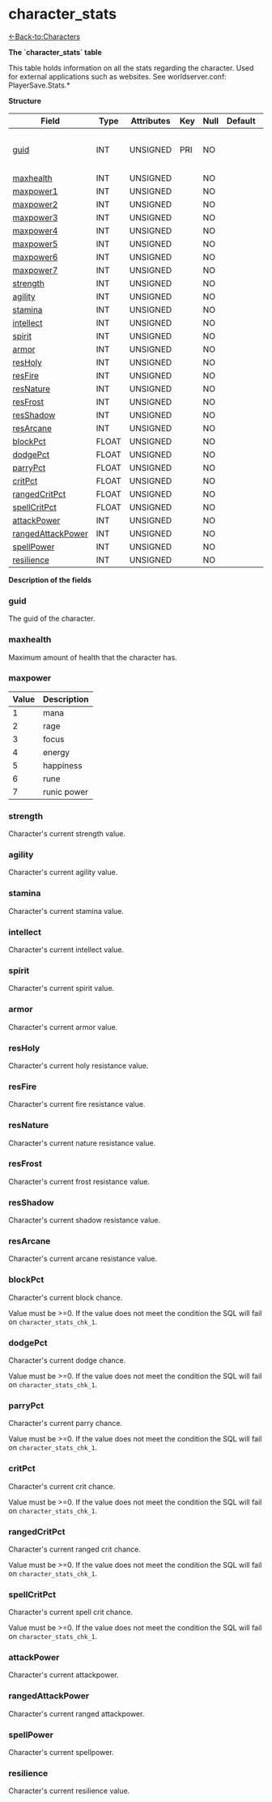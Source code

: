 # character\_stats

[<-Back-to:Characters](database-characters.md)

**The \`character\_stats\` table**

This table holds information on all the stats regarding the character. Used for external applications such as websites.
See worldserver.conf: PlayerSave.Stats.\*

**Structure**

| Field                   | Type    | Attributes | Key | Null | Default | Extra | Comment                            |
|-------------------------|---------|------------|-----|------|---------|-------|------------------------------------|
| [guid][1]               | INT | UNSIGNED   | PRI | NO   |         |       | Global Unique Identifier, Low part |
| [maxhealth][2]          | INT | UNSIGNED   |     | NO   |         |       |                                    |
| [maxpower1][3]          | INT | UNSIGNED   |     | NO   |         |       |                                    |
| [maxpower2][4]          | INT | UNSIGNED   |     | NO   |         |       |                                    |
| [maxpower3][5]          | INT | UNSIGNED   |     | NO   |         |       |                                    |
| [maxpower4][6]          | INT | UNSIGNED   |     | NO   |         |       |                                    |
| [maxpower5][7]          | INT | UNSIGNED   |     | NO   |         |       |                                    |
| [maxpower6][8]          | INT | UNSIGNED   |     | NO   |         |       |                                    |
| [maxpower7][9]          | INT | UNSIGNED   |     | NO   |         |       |                                    |
| [strength][10]          | INT | UNSIGNED   |     | NO   |         |       |                                    |
| [agility][11]           | INT | UNSIGNED   |     | NO   |         |       |                                    |
| [stamina][12]           | INT | UNSIGNED   |     | NO   |         |       |                                    |
| [intellect][13]         | INT | UNSIGNED   |     | NO   |         |       |                                    |
| [spirit][14]            | INT | UNSIGNED   |     | NO   |         |       |                                    |
| [armor][15]             | INT | UNSIGNED   |     | NO   |         |       |                                    |
| [resHoly][16]           | INT | UNSIGNED   |     | NO   |         |       |                                    |
| [resFire][17]           | INT | UNSIGNED   |     | NO   |         |       |                                    |
| [resNature][18]         | INT | UNSIGNED   |     | NO   |         |       |                                    |
| [resFrost][19]          | INT | UNSIGNED   |     | NO   |         |       |                                    |
| [resShadow][20]         | INT | UNSIGNED   |     | NO   |         |       |                                    |
| [resArcane][21]         | INT | UNSIGNED   |     | NO   |         |       |                                    |
| [blockPct][22]          | FLOAT   | UNSIGNED   |     | NO   |         |       |                                    |
| [dodgePct][23]          | FLOAT   | UNSIGNED   |     | NO   |         |       |                                    |
| [parryPct][24]          | FLOAT   | UNSIGNED   |     | NO   |         |       |                                    |
| [critPct][25]           | FLOAT   | UNSIGNED   |     | NO   |         |       |                                    |
| [rangedCritPct][26]     | FLOAT   | UNSIGNED   |     | NO   |         |       |                                    |
| [spellCritPct][27]      | FLOAT   | UNSIGNED   |     | NO   |         |       |                                    |
| [attackPower][28]       | INT | UNSIGNED   |     | NO   |         |       |                                    |
| [rangedAttackPower][29] | INT | UNSIGNED   |     | NO   |         |       |                                    |
| [spellPower][30]        | INT | UNSIGNED   |     | NO   |         |       |                                    |
| [resilience][31]        | INT | UNSIGNED   |     | NO   |         |       |                                    |

[1]: #guid
[2]: #maxhealth
[3]: #maxpower1
[4]: #maxpower2
[5]: #maxpower3
[6]: #maxpower4
[7]: #maxpower5
[8]: #maxpower6
[9]: #maxpower7
[10]: #strength
[11]: #agility
[12]: #stamina
[13]: #intellect
[14]: #spirit
[15]: #armor
[16]: #resholy
[17]: #resfire
[18]: #resnature
[19]: #resfrost
[20]: #resshadow
[21]: #resarcane
[22]: #blockpct
[23]: #dodgepct
[24]: #parrypct
[25]: #critpct
[26]: #rangedcritpct
[27]: #spellcritpct
[28]: #attackpower
[29]: #rangedattackpower
[30]: #spellpower
[31]: #resilience

**Description of the fields**

### guid

The guid of the character.

### maxhealth

Maximum amount of health that the character has.

### maxpower

| Value | Description |
|-------|-------------|
| 1     | mana        |
| 2     | rage        |
| 3     | focus       |
| 4     | energy      |
| 5     | happiness   |
| 6     | rune        |
| 7     | runic power |

### strength

Character's current strength value.

### agility

Character's current agility value.

### stamina

Character's current stamina value.

### intellect

Character's current intellect value.

### spirit

Character's current spirit value.

### armor

Character's current armor value.

### resHoly

Character's current holy resistance value.

### resFire

Character's current fire resistance value.

### resNature

Character's current nature resistance value.

### resFrost

Character's current frost resistance value.

### resShadow

Character's current shadow resistance value.

### resArcane

Character's current arcane resistance value.

### blockPct

Character's current block chance.

Value must be >=0. If the value does not meet the condition the SQL will fail on `character_stats_chk_1`.

### dodgePct

Character's current dodge chance.

Value must be >=0. If the value does not meet the condition the SQL will fail on `character_stats_chk_1`.

### parryPct

Character's current parry chance.

Value must be >=0. If the value does not meet the condition the SQL will fail on `character_stats_chk_1`.

### critPct

Character's current crit chance.

Value must be >=0. If the value does not meet the condition the SQL will fail on `character_stats_chk_1`.

### rangedCritPct

Character's current ranged crit chance.

Value must be >=0. If the value does not meet the condition the SQL will fail on `character_stats_chk_1`.

### spellCritPct

Character's current spell crit chance.

Value must be >=0. If the value does not meet the condition the SQL will fail on `character_stats_chk_1`.

### attackPower

Character's current attackpower.

### rangedAttackPower

Character's current ranged attackpower.

### spellPower

Character's current spellpower.

### resilience

Character's current resilience value.

